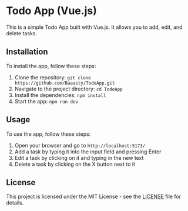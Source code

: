 # Todo App (Vue.js)

This is a simple Todo App built with Vue.js. It allows you to add, edit, and delete tasks.

## Installation

To install the app, follow these steps:

1. Clone the repository: `git clone https://github.com/Baaasty/TodoApp.git`
2. Navigate to the project directory: `cd TodoApp`
3. Install the dependencies: `npm install`
4. Start the app: `npm run dev`

## Usage

To use the app, follow these steps:

1. Open your browser and go to `http://localhost:5173/`
2. Add a task by typing it into the input field and pressing Enter
3. Edit a task by clicking on it and typing in the new text
4. Delete a task by clicking on the X button next to it

## License

This project is licensed under the MIT License - see the [LICENSE](LICENSE) file for details.
